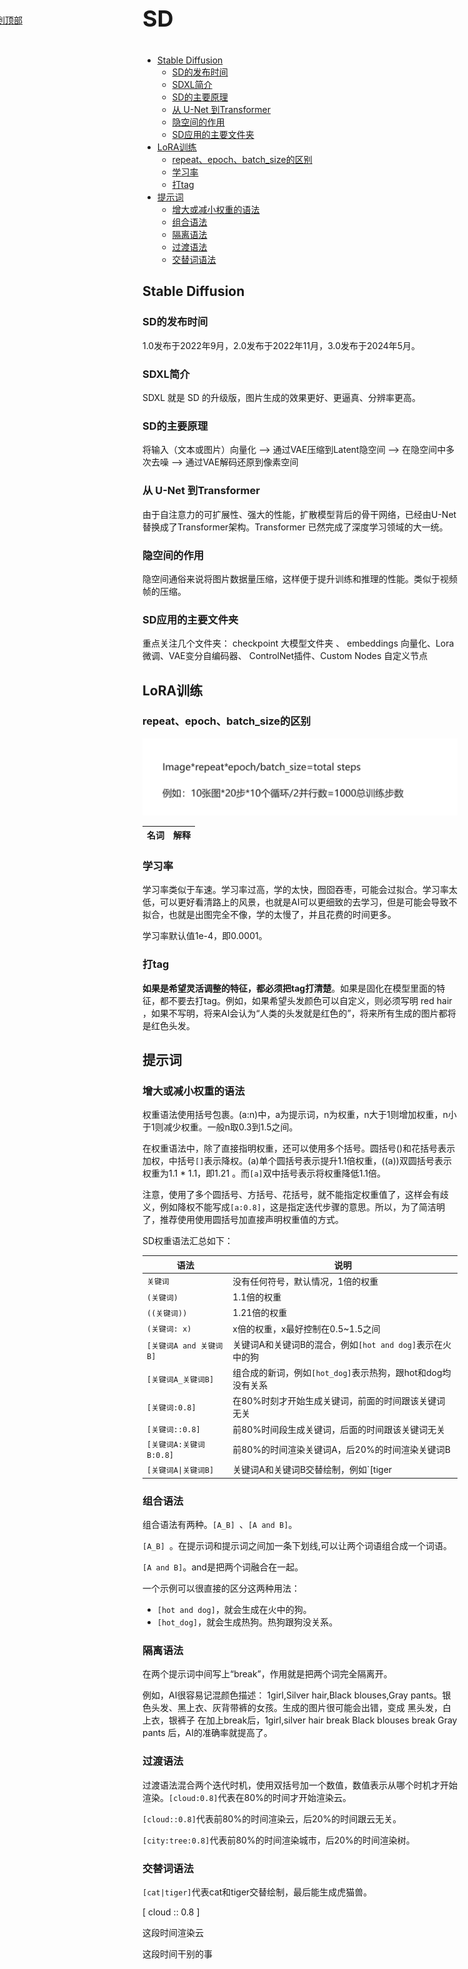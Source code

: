 <p id="top" style="font-size:36px;font-weight:bolder;">SD</p>

<a style="position: fixed;top:100px;left:-20px;" href="#top">回到顶部</a>

- [Stable Diffusion](#stable-diffusion)
  - [SD的发布时间](#sd的发布时间)
  - [SDXL简介](#sdxl简介)
  - [SD的主要原理](#sd的主要原理)
  - [从 U-Net 到Transformer](#从-u-net-到transformer)
  - [隐空间的作用](#隐空间的作用)
  - [SD应用的主要文件夹](#sd应用的主要文件夹)
- [LoRA训练](#lora训练)
  - [repeat、epoch、batch\_size的区别](#repeatepochbatch_size的区别)
  - [学习率](#学习率)
  - [打tag](#打tag)
- [提示词](#提示词)
  - [增大或减小权重的语法](#增大或减小权重的语法)
  - [组合语法](#组合语法)
  - [隔离语法](#隔离语法)
  - [过渡语法](#过渡语法)
  - [交替词语法](#交替词语法)


##  Stable Diffusion

###  SD的发布时间

1.0发布于2022年9月，2.0发布于2022年11月，3.0发布于2024年5月。

### SDXL简介

SDXL 就是 SD 的升级版，图片生成的效果更好、更逼真、分辨率更高。

### SD的主要原理

将输入（文本或图片）向量化 ——>    通过VAE压缩到Latent隐空间 ——>  在隐空间中多次去噪 ——> 通过VAE解码还原到像素空间

###   从 U-Net 到Transformer 

由于自注意力的可扩展性、强大的性能，扩散模型背后的骨干网络，已经由U-Net替换成了Transformer架构。Transformer 已然完成了深度学习领域的大一统。

### 隐空间的作用

隐空间通俗来说将图片数据量压缩，这样便于提升训练和推理的性能。类似于视频帧的压缩。

###  SD应用的主要文件夹

重点关注几个文件夹： checkpoint 大模型文件夹 、 embeddings 向量化、Lora微调、VAE变分自编码器、 ControlNet插件、Custom Nodes 自定义节点



## LoRA训练

###   repeat、epoch、batch_size的区别

![repeat、epoch、batch_size](img/repeat、epoch、batch_size.png)

名词 | 解释
|---|---|


###  学习率 

学习率类似于车速。学习率过高，学的太快，囫囵吞枣，可能会过拟合。学习率太低，可以更好看清路上的风景，也就是AI可以更细致的去学习，但是可能会导致不拟合，也就是出图完全不像，学的太慢了，并且花费的时间更多。

学习率默认值1e-4，即0.0001。


###  打tag

**如果是希望灵活调整的特征，都必须把tag打清楚**。如果是固化在模型里面的特征，都不要去打tag。例如，如果希望头发颜色可以自定义，则必须写明 red hair ，如果不写明，将来AI会认为“人类的头发就是红色的”，将来所有生成的图片都将是红色头发。


##  提示词

###  增大或减小权重的语法

权重语法使用括号包裹。(a:n)中，a为提示词，n为权重，n大于1则增加权重，n小于1则减少权重。一般n取0.3到1.5之间。

在权重语法中，除了直接指明权重，还可以使用多个括号。圆括号()和花括号表示加权，中括号`[]`表示降权。(a)单个圆括号表示提升1.1倍权重，((a))双圆括号表示权重为1.1 * 1.1，即1.21 。而`[a]`双中括号表示将权重降低1.1倍。

注意，使用了多个圆括号、方括号、花括号，就不能指定权重值了，这样会有歧义，例如降权不能写成` [a:0.8] `，这是指定迭代步骤的意思。所以，为了简洁明了，推荐使用使用圆括号加直接声明权重值的方式。

SD权重语法汇总如下：

语法	|	说明
---	|	---
`关键词`	|	没有任何符号，默认情况，1倍的权重
`(关键词)`	|	1.1倍的权重
`((关键词))`	|	1.21倍的权重
`(关键词: x)`	|	x倍的权重，x最好控制在0.5~1.5之间
`[关键词A and 关键词B]`	|	关键词A和关键词B的混合，例如`[hot and dog]`表示在火中的狗
`[关键词A_关键词B]`	|	组合成的新词，例如`[hot_dog]`表示热狗，跟hot和dog均没有关系
`[关键词:0.8]`	|	在80%时刻才开始生成关键词，前面的时间跟该关键词无关
`[关键词::0.8]`	|	前80%时间段生成关键词，后面的时间跟该关键词无关
`[关键词A:关键词B:0.8]`	|	前80%的时间渲染关键词A，后20%的时间渲染关键词B
`[关键词A\|关键词B] `	|	关键词A和关键词B交替绘制，例如`[tiger|cat]`最后能生成一种虎猫兽

### 组合语法

组合语法有两种。`[A_B] `、`[A and B]`。

`[A_B] `。在提示词和提示词之间加一条下划线,可以让两个词语组合成一个词语。

`[A and B]`。and是把两个词融合在一起。

一个示例可以很直接的区分这两种用法：
-  ` [hot and dog] `，就会生成在火中的狗。
- ` [hot_dog] `，就会生成热狗。热狗跟狗没关系。



### 隔离语法

在两个提示词中间写上“break”，作用就是把两个词完全隔离开。

例如，AI很容易记混颜色描述： 1girl,Silver hair,Black blouses,Gray pants。银色头发、黑上衣、灰背带裤的女孩。生成的图片很可能会出错，变成 黑头发，白上衣，银裤子
在加上break后，1girl,silver hair break Black blouses break Gray pants 后，AI的准确率就提高了。

###  过渡语法

过渡语法混合两个迭代时机，使用双括号加一个数值，数值表示从哪个时机才开始渲染。`[cloud:0.8]`代表在80%的时间才开始渲染云。



`[cloud::0.8]`代表前80%的时间渲染云，后20%的时间跟云无关。



`[city:tree:0.8]`代表前80%的时间渲染城市，后20%的时间渲染树。



### 交替词语法

`[cat|tiger]`代表cat和tiger交替绘制，最后能生成虎猫兽。

[ cloud :: 0.8  ]

    

这段时间渲染云

这段时间干别的事

